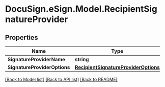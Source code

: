 # DocuSign.eSign.Model.RecipientSignatureProvider
## Properties

Name | Type | Description | Notes
------------ | ------------- | ------------- | -------------
**SignatureProviderName** | **string** |  | [optional] 
**SignatureProviderOptions** | [**RecipientSignatureProviderOptions**](RecipientSignatureProviderOptions.md) |  | [optional] 

[[Back to Model list]](../README.md#documentation-for-models) [[Back to API list]](../README.md#documentation-for-api-endpoints) [[Back to README]](../README.md)

